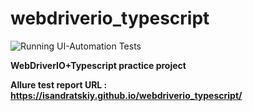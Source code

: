 # webdriverio_typescript
![Running UI-Automation Tests](https://github.com/isandratskiy/webdriverio_typescript/workflows/Running%20UI-Automation%20Tests/badge.svg)

**WebDriverIO+Typescript practice project**

**Allure test report URL : https://isandratskiy.github.io/webdriverio_typescript/**  
